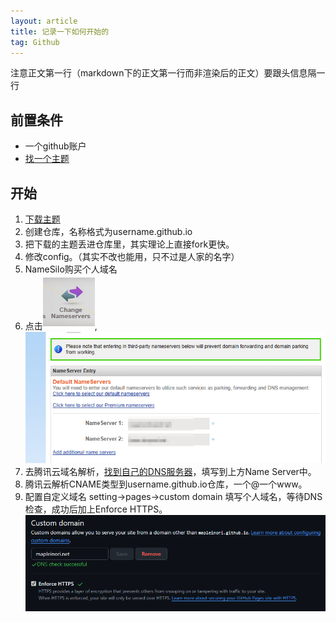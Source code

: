 ```yaml
---
layout: article
title: 记录一下如何开始的
tag: Github
---
```

注意正文第一行（markdown下的正文第一行而非渲染后的正文）要跟头信息隔一行

## 前置条件

- 一个github账户
- [找一个主题](https://kitian616.github.io/jekyll-TeXt-theme/)

## 开始

1. [下载主题](https://github.com/kitian616/jekyll-TeXt-theme)
2. 创建仓库，名称格式为username.github.io
3. 把下载的主题丢进仓库里，其实理论上直接fork更快。
4. 修改config。（其实不改也能用，只不过是人家的名字）
5. NameSilo购买个人域名
6. 点击![1737367038133](image/2025-01-08-记录一下怎么开始的/1737367038133.png),![1737367226888](image/2025-01-08-记录一下怎么开始的/1737367226888.png)
7. 去腾讯云域名解析，[找到自己的DNS服务器](https://docs.dnspod.cn/dns/dns-plan-address/#%E5%B8%B8%E8%A7%81%E9%97%AE%E9%A2%98)，填写到上方Name Server中。
8. 腾讯云解析CNAME类型到username.github.io仓库，一个@一个www。
9. 配置自定义域名 setting->pages->custom domain 填写个人域名，等待DNS检查，成功后加上Enforce HTTPS。![1737347510605](image/2025-01-08-记录一下怎么开始的/1737347510605.png)
